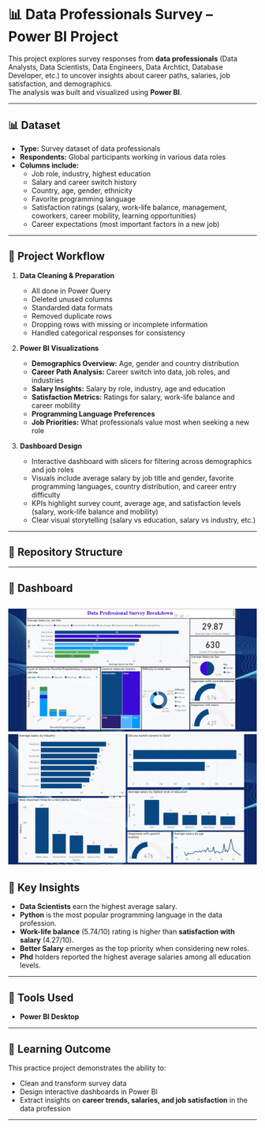 # 📊 Data Professionals Survey – Power BI Project 

This project explores survey responses from **data professionals** (Data Analysts, Data Scientists, Data Engineers, Data Archtict, Database Developer, etc.) to uncover insights about career paths, salaries, job satisfaction, and demographics.  
The analysis was built and visualized using **Power BI**.

---

## 📊 Dataset
- **Type:** Survey dataset of data professionals  
- **Respondents:** Global participants working in various data roles  
- **Columns include:**  
  - Job role, industry, highest education  
  - Salary and career switch history  
  - Country, age, gender, ethnicity  
  - Favorite programming language  
  - Satisfaction ratings (salary, work-life balance, management, coworkers, career mobility, learning opportunities)  
  - Career expectations (most important factors in a new job)  

---

## 🔧 Project Workflow
1. **Data Cleaning & Preparation**  
   - All done in Power Query
   - Deleted unused columns
   - Standarded data formats
   - Removed duplicate rows
   - Dropping rows with missing or incomplete information
   - Handled categorical responses for consistency  

2. **Power BI Visualizations**  
   - **Demographics Overview:** Age, gender and country distribution  
   - **Career Path Analysis:** Career switch into data, job roles, and industries  
   - **Salary Insights:** Salary by role, industry, age and education  
   - **Satisfaction Metrics:** Ratings for salary, work-life balance and career mobility  
   - **Programming Language Preferences**  
   - **Job Priorities:** What professionals value most when seeking a new role  

3. **Dashboard Design**  
   - Interactive dashboard with slicers for filtering across demographics and job roles
   - Visuals include average salary by job title and gender, favorite programming languages, country distribution, and career entry difficulty
   - KPIs highlight survey count, average age, and satisfaction levels (salary, work-life balance and mobility)
   - Clear visual storytelling (salary vs education, salary vs industry, etc.)  

---

## 📂 Repository Structure


---

## 📸 Dashboard

![Dashboard](Screenshots/Overview.PNG)
![Extra](Screenshots/extra.PNG)
---

## 📌 Key Insights
- **Data Scientists** earn the highest average salary.  
- **Python** is the most popular programming language in the data profession.  
- **Work-life balance** (5.74/10) rating is higher than **satisfaction with salary** (4.27/10).   
- **Better Salary** emerges as the top priority when considering new roles.
- **Phd** holders reported the highest average salaries among all education levels. 

---

## 🚀 Tools Used
- **Power BI Desktop**  

---

## 📖 Learning Outcome
This practice project demonstrates the ability to:  
- Clean and transform survey data  
- Design interactive dashboards in Power BI  
- Extract insights on **career trends, salaries, and job satisfaction** in the data profession  

---
